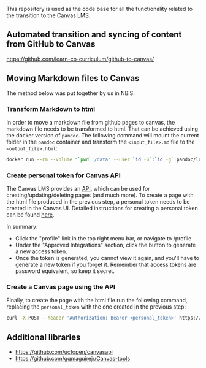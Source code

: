This repository is used as the code base for all the functionality related to the transition to the Canvas LMS.

## Automated transition and syncing of content from GitHub to Canvas

https://github.com/learn-co-curriculum/github-to-canvas/


## Moving Markdown files to Canvas
The method below was put together by us in NBIS.

### Transform Markdown to html

In order to move a markdown file from github pages to canvas, the markdown file needs to be transformed to html. That can be achieved using the docker version of `pandoc`.
The following command will mount the current folder in the `pandoc` container and transform the `<input_file>.md` file to the `<output_file>.html`:
```bash
docker run --rm --volume "`pwd`:/data" --user `id -u`:`id -g` pandoc/latex <input_file.md> -o <output_file.html>
```

### Create personal token for Canvas API
The Canvas LMS provides an [API](https://canvas.instructure.com/doc/api/), which can be used for creating/updating/deleting pages (and much more). To create a page with the html file produced in the previous step, a personal token needs to be created in the Canvas UI. Detailed instructions for creating a personal token can be found [here](https://canvas.instructure.com/doc/api/file.oauth.html#manual-token-generation).

In summary:
*  Click the "profile" link in the top right menu bar, or navigate to /profile
* Under the "Approved Integrations" section, click the button to generate a new access token.
* Once the token is generated, you cannot view it again, and you'll have to generate a new token if you forget it. Remember that access tokens are password equivalent, so keep it secret.


### Create a Canvas page using the API
Finally, to create the page with the html file run the following command, replacing the `personal_token` with the one created in the previous step:

```bash
curl -X POST --header 'Authorization: Bearer <personal_token>' https://uppsala.instructure.com/api/v1/courses/<course_number>/pages -d wiki_page[title]=<page_title> -d wiki_page[body]="$(cat <output_file>.html)"
```

## Additional libraries
- https://github.com/ucfopen/canvasapi
- https://github.com/gqmaguirejr/Canvas-tools
